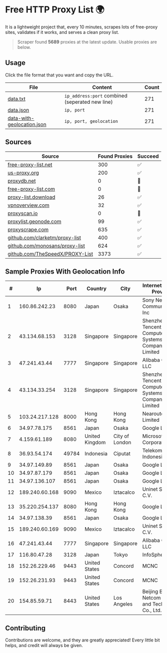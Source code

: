 
# Free HTTP Proxy List 🌍

It is a lightweight project that, every 10 minutes, scrapes lots of free-proxy sites, validates if it works, and serves a clean proxy list.


> Scraper found **5689** proxies at the latest update. Usable proxies are below.

## Usage

Click the file format that you want and copy the URL.


|File|Content|Count|
|----|-------|-----|
|[data.txt](https://raw.githubusercontent.com/themiralay/Proxy-List-World/master/data.txt)|`ip_address:port` combined (seperated new line)|271|
|[data.json](https://raw.githubusercontent.com/themiralay/Proxy-List-World/master/data.json)|`ip, port`|271|
|[data-with-geolocation.json](https://raw.githubusercontent.com/themiralay/Proxy-List-World/master/data-with-geolocation.json)|`ip, port, geolocation`|271|

## Sources

|Source|Found Proxies|Succeed|
|------|-------------|-------|
|[free-proxy-list.net](https://free-proxy-list.net)|300|✅|
|[us-proxy.org](https://www.us-proxy.org)|200|✅|
|[proxydb.net](http://proxydb.net)|0|🚫|
|[free-proxy-list.com](https://free-proxy-list.com/?page=&port=&type%5B%5D=http&type%5B%5D=https&up_time=0&search=Search)|0|🚫|
|[proxy-list.download](https://www.proxy-list.download/HTTP)|26|✅|
|[vpnoverview.com](https://vpnoverview.com/privacy/anonymous-browsing/free-proxy-servers)|32|✅|
|[proxyscan.io](https://www.proxyscan.io)|0|🚫|
|[proxylist.geonode.com](https://proxylist.geonode.com/api/proxy-list?limit=300&page=1&sort_by=lastChecked&sort_type=desc&protocols=http,https)|99|✅|
|[proxyscrape.com](https://api.proxyscrape.com/v2/?request=displayproxies&protocol=http&timeout=10000&country=all&ssl=all&anonymity=all)|635|✅|
|[github.com/clarketm/proxy-list](https://raw.githubusercontent.com/clarketm/proxy-list/master/proxy-list-raw.txt)|400|✅|
|[github.com/monosans/proxy-list](https://raw.githubusercontent.com/monosans/proxy-list/main/proxies/http.txt)|624|✅|
|[github.com/TheSpeedX/PROXY-List](https://raw.githubusercontent.com/TheSpeedX/PROXY-List/master/http.txt)|3373|✅|


## Sample Proxies With Geolocation Info

|#|Ip|Port|Country|City|Internet Service Provider|
|-|--|----|-------|----|-------------------------|
|1|160.86.242.23|8080|Japan|Osaka|Sony Network Communications Inc|
|2|43.134.68.153|3128|Singapore|Singapore|Shenzhen Tencent Computer Systems Company Limited|
|3|47.241.43.44|7777|Singapore|Singapore|Alibaba Cloud LLC|
|4|43.134.33.254|3128|Singapore|Singapore|Shenzhen Tencent Computer Systems Company Limited|
|5|103.24.217.128|8000|Hong Kong|Hong Kong|Nearoute Limited|
|6|34.97.78.175|8561|Japan|Osaka|Google LLC|
|7|4.159.61.189|8080|United Kingdom|City of London|Microsoft Corporation|
|8|36.93.54.174|49784|Indonesia|Ciputat|Telekomunikasi Indonesia|
|9|34.97.149.89|8561|Japan|Osaka|Google LLC|
|10|34.97.87.179|8561|Japan|Osaka|Google LLC|
|11|34.97.136.107|8561|Japan|Osaka|Google LLC|
|12|189.240.60.168|9090|Mexico|Iztacalco|Uninet S.A. de C.V.|
|13|35.220.254.137|8080|Hong Kong|Hong Kong|Google LLC|
|14|34.97.138.39|8561|Japan|Osaka|Google LLC|
|15|189.240.60.169|9090|Mexico|Iztacalco|Uninet S.A. de C.V.|
|16|47.241.43.44|7777|Singapore|Singapore|Alibaba Cloud LLC|
|17|116.80.47.28|3128|Japan|Tokyo|InfoSphere|
|18|152.26.229.46|9443|United States|Concord|MCNC|
|19|152.26.231.93|9443|United States|Concord|MCNC|
|20|154.85.59.71|8443|United States|Los Angeles|Beijing Baidu Netcom Science and Technology Co., Ltd.|



## Contributing

Contributions are welcome, and they are greatly appreciated! Every
little bit helps, and credit will always be given.

